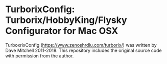 # TurborixConfig: Turborix/HobbyKing/Flysky Configurator for Mac OSX

TurboxrixConfig (https://www.zenoshrdlu.com/turborix/) was written by
Dave Mitchell 2011-2018. This repository includes the original source code
with permission from the author.